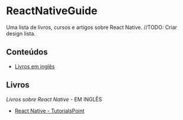# ReactNativeGuide
Uma lista de livros, cursos e artigos sobre React Native.
//TODO: Criar design lista.
## Conteúdos

- [Livros em inglês](#Livros)
      
## Livros

*Livros sobre React Native* - EM INGLÊS

- [React Native - TutorialsPoint](https://www.tutorialspoint.com/react_native/react_native_tutorial.pdf)
